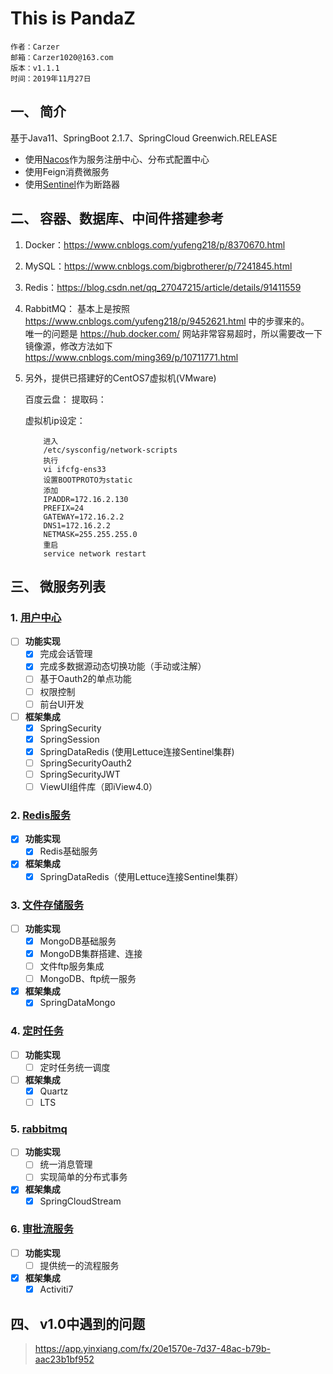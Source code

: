 # This is PandaZ

    作者：Carzer
    邮箱：Carzer1020@163.com
    版本：v1.1.1
    时间：2019年11月27日

## 一、 简介

基于Java11、SpringBoot 2.1.7、SpringCloud Greenwich.RELEASE

- 使用[Nacos](https://github.com/alibaba/nacos/releases)作为服务注册中心、分布式配置中心
- 使用Feign消费微服务
- 使用[Sentinel](https://github.com/alibaba/Sentinel/releases)作为断路器

## 二、 容器、数据库、中间件搭建参考

1. Docker：https://www.cnblogs.com/yufeng218/p/8370670.html

2. MySQL：https://www.cnblogs.com/bigbrotherer/p/7241845.html

3. Redis：https://blog.csdn.net/qq_27047215/article/details/91411559

4. RabbitMQ：
   基本上是按照 https://www.cnblogs.com/yufeng218/p/9452621.html 中的步骤来的。  
   唯一的问题是 https://hub.docker.com/ 网站非常容易超时，所以需要改一下镜像源，修改方法如下  
   https://www.cnblogs.com/ming369/p/10711771.html

5. 另外，提供已搭建好的CentOS7虚拟机(VMware)

    百度云盘：
    提取码：
    
   虚拟机ip设定：
    ```
        进入
        /etc/sysconfig/network-scripts
        执行
        vi ifcfg-ens33
        设置BOOTPROTO为static
        添加
        IPADDR=172.16.2.130
        PREFIX=24
        GATEWAY=172.16.2.2
        DNS1=172.16.2.2
        NETMASK=255.255.255.0
        重启
        service network restart
    ```

## 三、 微服务列表

### 1. [用户中心](http://localhost:9007)

- [ ] **功能实现**
    - [x] 完成会话管理
    - [x] 完成多数据源动态切换功能（手动或注解）
    - [ ] 基于Oauth2的单点功能
    - [ ] 权限控制
    - [ ] 前台UI开发
    
- [ ] **框架集成**
    - [x] SpringSecurity
    - [x] SpringSession
    - [x] SpringDataRedis (使用Lettuce连接Sentinel集群)
    - [ ] SpringSecurityOauth2 
    - [ ] SpringSecurityJWT
    - [ ] ViewUI组件库（即iView4.0）
    
### 2. [Redis服务](http://localhost:9001)

- [x] **功能实现**
    - [x] Redis基础服务
- [x] **框架集成**
    - [x] SpringDataRedis（使用Lettuce连接Sentinel集群）
    
### 3. [文件存储服务](http://localhost:9005)

- [ ] **功能实现**
    - [x] MongoDB基础服务
    - [x] MongoDB集群搭建、连接
    - [ ] 文件ftp服务集成
    - [ ] MongoDB、ftp统一服务
- [x] **框架集成**
    - [x] SpringDataMongo
    
### 4. [定时任务](http://localhost:9003)

- [ ] **功能实现**
    - [ ] 定时任务统一调度
- [ ] **框架集成**
    - [x] Quartz
    - [ ] LTS
    
### 5. [rabbitmq](http://localhost:9004)

- [ ] **功能实现**
    - [ ] 统一消息管理
    - [ ] 实现简单的分布式事务
- [x] **框架集成**
    - [x] SpringCloudStream
    
### 6. [审批流服务](http://localhost:9006)

- [ ] **功能实现**
    - [ ] 提供统一的流程服务
- [x] **框架集成**
    - [x] Activiti7

## 四、 v1.0中遇到的问题

> https://app.yinxiang.com/fx/20e1570e-7d37-48ac-b79b-aac23b1bf952